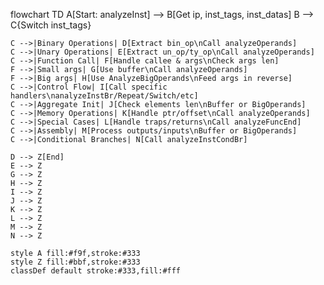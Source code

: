 flowchart TD
    A[Start: analyzeInst] --> B[Get ip, inst_tags, inst_datas]
    B --> C{Switch inst_tags}
    
    C -->|Binary Operations| D[Extract bin_op\nCall analyzeOperands]
    C -->|Unary Operations| E[Extract un_op/ty_op\nCall analyzeOperands]
    C -->|Function Call| F[Handle callee & args\nCheck args len]
    F -->|Small args| G[Use buffer\nCall analyzeOperands]
    F -->|Big args| H[Use AnalyzeBigOperands\nFeed args in reverse]
    C -->|Control Flow| I[Call specific handlers\nanalyzeInstBr/Repeat/Switch/etc]
    C -->|Aggregate Init| J[Check elements len\nBuffer or BigOperands]
    C -->|Memory Operations| K[Handle ptr/offset\nCall analyzeOperands]
    C -->|Special Cases| L[Handle traps/returns\nCall analyzeFuncEnd]
    C -->|Assembly| M[Process outputs/inputs\nBuffer or BigOperands]
    C -->|Conditional Branches| N[Call analyzeInstCondBr]
    
    D --> Z[End]
    E --> Z
    G --> Z
    H --> Z
    I --> Z
    J --> Z
    K --> Z
    L --> Z
    M --> Z
    N --> Z

    style A fill:#f9f,stroke:#333
    style Z fill:#bbf,stroke:#333
    classDef default stroke:#333,fill:#fff
